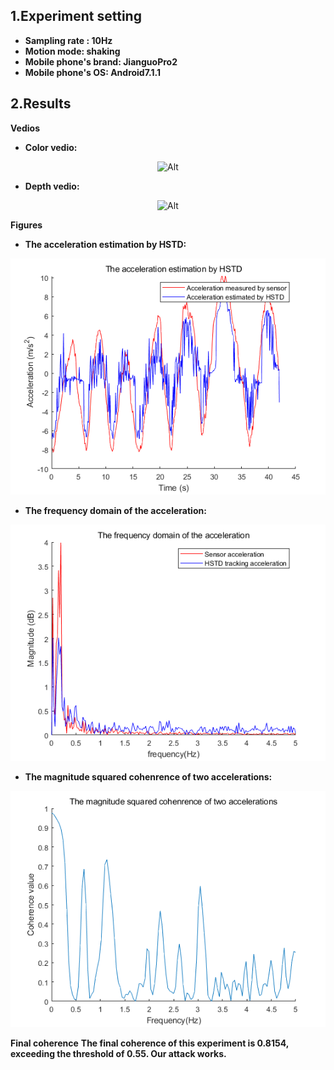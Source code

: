 ## 1.Experiment setting
* **Sampling rate : 10Hz** 
* **Motion mode: shaking**
* **Mobile phone's brand: JianguoPro2**
* **Mobile phone's OS: Android7.1.1**
## 2.Results

**Vedios**
* **Color vedio:**
<div align=center>

 ![Alt](./Indoor_10Hz_JianguoPro2_shaking.gif) 

</div>

* **Depth vedio:** 
<div align=center>

 ![Alt](./Indoor_10Hz_JianguoPro2_shaking_depth.gif) 

</div>

**Figures**
* **The acceleration estimation by HSTD:**
<div align=center>

 ![Alt](./The%20acceleration%20estimation%20by%20HSTD.png) 
</div>

* **The frequency domain of the acceleration:**
<div align=center>

 ![Alt](./The%20frequency%20domain%20of%20the%20acceleration.png) 
</div>

* **The magnitude squared cohenrence of two accelerations:**
<div align=center>

 ![Alt](./The%20magnitude%20squared%20cohenrence%20of%20two%20accelerations.png) 
</div>

**Final coherence**
**The final coherence of this experiment is 0.8154, exceeding the threshold of 0.55. Our attack works.**
